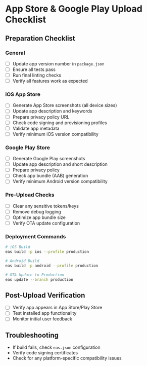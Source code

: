 # App Store & Google Play Upload Checklist

## Preparation Checklist

### General
- [ ] Update app version number in `package.json`
- [ ] Ensure all tests pass
- [ ] Run final linting checks
- [ ] Verify all features work as expected

### iOS App Store
- [ ] Generate App Store screenshots (all device sizes)
- [ ] Update app description and keywords
- [ ] Prepare privacy policy URL
- [ ] Check code signing and provisioning profiles
- [ ] Validate app metadata
- [ ] Verify minimum iOS version compatibility

### Google Play Store
- [ ] Generate Google Play screenshots
- [ ] Update app description and short description
- [ ] Prepare privacy policy
- [ ] Check app bundle (AAB) generation
- [ ] Verify minimum Android version compatibility

### Pre-Upload Checks
- [ ] Clear any sensitive tokens/keys
- [ ] Remove debug logging
- [ ] Optimize app bundle size
- [ ] Verify OTA update configuration

### Deployment Commands
```bash
# iOS Build
eas build -p ios --profile production

# Android Build
eas build -p android --profile production

# OTA Update to Production
eas update --branch production
```

## Post-Upload Verification
- [ ] Verify app appears in App Store/Play Store
- [ ] Test installed app functionality
- [ ] Monitor initial user feedback

## Troubleshooting
- If build fails, check `eas.json` configuration
- Verify code signing certificates
- Check for any platform-specific compatibility issues